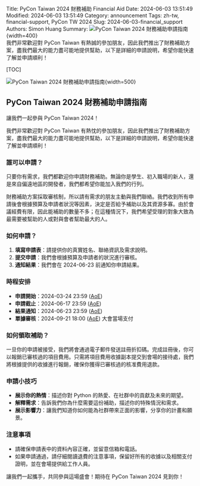 Title: PyCon Taiwan 2024 財務補助 Financial Aid
Date: 2024-06-03 13:51:49
Modified: 2024-06-03 13:51:49
Category: announcement
Tags: zh-tw, financial-support, PyCon TW 2024
Slug: 2024-06-03-financial_support
Authors: Simon Huang
Summary: ![PyCon Taiwan 2024 財務補助申請指南](https://media.discordapp.net/attachments/1243967398587928606/1246308349226516530/0603_.png?ex=6661d959&is=666087d9&hm=0e486459749dcf2d9a4578de05e39163a38b66ade1d457bc6a33dd8c2a06f061&){width=400} <br> 我們非常歡迎對 PyCon Taiwan 有熱誠的參加朋友，因此我們推出了財務補助方案，盡我們最大的能力盡可能地提供幫助，以下是詳細的申請說明，希望你能快速了解並申請順利！<br/>


[TOC]


![PyCon Taiwan 2024 財務補助申請指南](https://media.discordapp.net/attachments/1243967398587928606/1246308349226516530/0603_.png?ex=6661d959&is=666087d9&hm=0e486459749dcf2d9a4578de05e39163a38b66ade1d457bc6a33dd8c2a06f061&){width=500}

## PyCon Taiwan 2024 財務補助申請指南

讓我們一起參與 PyCon Taiwan 2024！

我們非常歡迎對 PyCon Taiwan 有熱忱的參加朋友，因此我們推出了財務補助方案，盡我們最大的能力盡可能地提供幫助，以下是詳細的申請說明，希望你能快速了解並申請順利！

### 誰可以申請？

只要你有需求，我們都歡迎你申請財務補助。無論你是學生、初入職場的新人，還是來自偏遠地區的開發者，我們都希望你能加入我們的行列。

財務補助方案採取審核制，所以請有需求的朋友主動與我們聯絡。我們收到所有申請後會根據預算及申請者狀況等因素，決定是否給予補助以及其資源多寡。由於會議經費有限，因此能補助的數量不多；在這種情況下，我們希望受理的對象大致為最需要被幫助的人或對與會者幫助最大的人。

### 如何申請？

1. **填寫申請表**：請提供你的真實姓名、聯絡資訊及需求說明。
2. **提交申請**：我們會根據預算及申請者的狀況進行審核。
3. **通知結果**：我們會在 2024-06-23 前通知你申請結果。

### 時程安排

- **申請開始**：2024-03-24 23:59 ([AoE](https://www.timeanddate.com/worldclock/converter.html?iso=20240409T115900&p1=tz_aoe&p2=241&p3=1440))
- **申請截止**：2024-06-17 23:59 ([AoE](https://www.timeanddate.com/worldclock/converter.html?iso=20240409T115900&p1=tz_aoe&p2=241&p3=1440))
- **結果通知**：2024-06-23 23:59 ([AoE](https://www.timeanddate.com/worldclock/converter.html?iso=20240409T115900&p1=tz_aoe&p2=241&p3=1440))
- **單據審核**：2024-09-21 18:00 ([AoE](https://www.timeanddate.com/worldclock/converter.html?iso=20240409T115900&p1=tz_aoe&p2=241&p3=1440)) 大會當場支付

### 如何領取補助？

一旦你的申請被接受，我們將會通過電子郵件發送註冊折扣碼。完成註冊後，你可以報銷已審核過的項目費用。只需將項目費用收據副本提交到會場的接待處，我們將根據提供的收據進行報銷，確保你獲得已審核過的核准費用退款。

### 申請小技巧

- **展示你的熱情**：描述你對 Python 的熱愛、在社群中的貢獻及未來的期望。
- **解釋需求**：告訴我們你為什麼需要這份補助，描述你的特殊情況和需求。
- **展示影響力**：讓我們知道你如何能為社群帶來正面的影響，分享你的計畫和願景。

### 注意事項

- 請確保申請表中的資料內容正確，並留意信箱和電話。
- 如果申請通過，請仔細閱讀退費的注意事項，保留好所有的收據以及相關支付證明，並在會場提供給工作人員。

讓我們一起攜手，共同參與這場盛會！期待在 PyCon Taiwan 2024 見到你！

